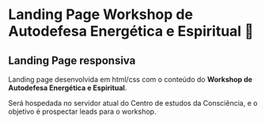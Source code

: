 # Landing Page Workshop de Autodefesa Energética e Espiritual :crystal_ball:

## Landing Page responsiva

Landing page desenvolvida em html/css com o conteúdo do **Workshop de Autodefesa Energética e Espiritual**.

Será hospedada no servidor atual do Centro de estudos da Consciência, e o objetivo é prospectar leads para o workshop.

